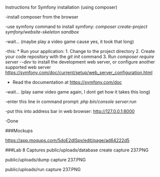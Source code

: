 Instructions for Symfony installation (using composer)

-install composer from the browser

-use symfony command to install symfony: *composer create-project symfony/website-skeleton sandbox*

-wait... (maybe play a video game cause yes, it took that long)

-this:
    * Run your application:
    1. Change to the project directory
    2. Create your code repository with the *git init* command
    3. Run *composer require server --dev* to install the development web server,
       or configure another supported web server https://symfony.com/doc/current/setup/web_server_configuration.html

  * Read the documentation at https://symfony.com/doc

-wait... (play same video game again, I dont get how it takes this long)

-enter this line in command prompt: *php bin/console server:run*

-put this into address bar in web browser: http://127.0.0.1:8000

-Done

###Mockups

https://app.moqups.com/5doE2dlSpv/edit/page/ad64222d5

###Lab 8 Captures
public/uploads/database create capture 237.PNG

public/uploads/dump capture 237.PNG

public/uploads/run capture 237.PNG